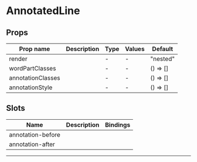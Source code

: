 # AnnotatedLine

## Props

| Prop name         | Description | Type | Values | Default     |
| ----------------- | ----------- | ---- | ------ | ----------- |
| render            |             | -    | -      | "nested"    |
| wordPartClasses   |             | -    | -      | () =&gt; [] |
| annotationClasses |             | -    | -      | () =&gt; [] |
| annotationStyle   |             | -    | -      | () =&gt; [] |

## Slots

| Name              | Description | Bindings |
| ----------------- | ----------- | -------- |
| annotation-before |             |          |
| annotation-after  |             |          |

---

